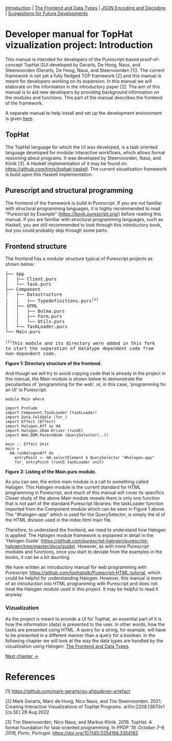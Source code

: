 [Introduction](./Introduction.md) |  [The Frontend and Data Types](./Datatypes.md)  |  [JSON Encoding and Decoding](./JsonEncoding.md)  |  [Suggestions for Future Developments](./FutureDevelopments.md)

# Developer manual for TopHat vizualization project: Introduction
This manual is intended for developers of the Purescript-based proof-of-concept TopHat GUI developed by Gerarts, De Hoog, Naus, and Steenvoorden (Gerarts, De Hoog, Naus, and Steenvoorden [1]). The current framework is not yet a fully fledged TOP framework [2] and this manual is meant for developers working on its expansion. In this manual we will elaborate on the information in the introductory paper [2]. The aim of this manual is to aid new developers by providing background information on the modules and functions. This part of the manual describes the frontend of the framework.

A separate manual to help install and set up the development environment is given [here](../development.md).



## TopHat
The TopHat language for which the UI was developed, is a task oriented language developed for modular interactive workflows, which allows formal reasoning about programs. It was developed by Steenvoorden, Naus, and Klinik [3]. A Haskell implementation of it may be found on: https://github.com/timjs/tophat-haskell. The current vizualization framework is build upon this Haskell implementation.

## Purescript and structural programming
The frontend of the framework is build in Purescript. If you are not familiar with structural programming languages, it is highly recommended to read "Purescript by Example" (https://book.purescript.org/) before reading this manual. If you are familiar with structural programming languages, such as Haskell, you are still recommended to look through this introductory book, but you could probably skip through some parts.

## Frontend structure
The frontend has a modular structure typical of Purescript projects as shown below:
<pre>
├── App
│   ├── Client.purs
│   └── Task.purs
├── Component
│   ├── Datastructure
│   │   ├── Typedefinitions.purs<sup>(i)</sup>
│   ├── HTML
│   │   ├── Bulma.purs
│   │   ├── Form.purs
│   │   └── Utils.purs
│   └── TaskLoader.purs
└── Main.purs

<sup>(i)</sup>This module and its directory were added in this fork 
to start the separation of datatype dependent code from 
non-dependent code.
</pre>

**Figure 1: Directory structure of the frontend.**

And though we will try to avoid copying code that is already in the project in this manual, the Main module is shown below to demonstrate the peculiarities of 'programming for the web', or, in this case, 'programming for an UI' in Purescript:
```
module Main where

import Prelude
import Component.TaskLoader (taskLoader)
import Data.Foldable (for_)
import Effect (Effect)
import Halogen.Aff as HA
import Halogen.VDom.Driver (runUI)
import Web.DOM.ParentNode (QuerySelector(..))

main :: Effect Unit
main =
  HA.runHalogenAff do
    entryPoint <- HA.selectElement $ QuerySelector "#halogen-app"
    for_ entryPoint (runUI taskLoader unit)
```
**Figure 2: Listing of the Main.purs module.**

As you can see, the entire main module is a call to something called Halogen. This Halogen module is the current standard for HTML programming in Purescript, and much of this manual will cover its specifics.
Closer study of the above Main module reveals there is only one function that is not part of the standard Purescript libraries: the taskLoader function imported from the Component module which can be seen in Figure 1 above. The "#halogen-app" which is used for the QuerySelector, is simply the id of the HTML division used in the index.html main file.


Therefore, to understand the frontend, we need to understand how Halogen is applied. The Halogen module framework is explained in detail in the 'Halogen Guide' (https://github.com/purescript-halogen/purescript-halogen/tree/master/docs/guide). However, as with more Purescript modules and functions, once you start to deviate from the examples in the books, it can be a bit daunting.

We have written an introductory manual for web programming with Purescript: https://github.com/tophatsilk/Purescript-HTML-tutorial, which could be helpful for understanding Halogen. However, this manual is more of an introduction into HTML programming with Purescript and does not treat the Halogen module used in this project. It may be helpful to read it anyway.

### Vizualization
As the project is meant to provide a UI for TopHat, an essential part of it is how the information (data) is presented to the user. In other words, how the tasks are presented using HTML. A query for a string, for example, will have to be presented in a different manner than a query for a boolean. In the following chapter we will  look at the way the data types are handled by the vizualization using Halogen: [The Frontend and Data Types](./Datatypes.md).

[Next chapter ->](./Datatypes.md)

# References

[1] https://github.com/mark-gerarts/ou-afstuderen-artefact

[2] Mark Gerarts, Marc de Hoog, Nico Naus, and Tim Steenvoorden. 2021. Creating Interactive Visualizations of TopHat Programs. arXiv:2208.13870v1 [cs.SE] 29 Aug 2022

[3] Tim Steenvoorden, Nico Naus, and Markus Klinik. 2019. TopHat: A formal foundation for task-oriented programming. In *PPDP ’19, October 7–9, 2019, Porto, Portugal*. https://doi.org/10.1145/3354166.3354182